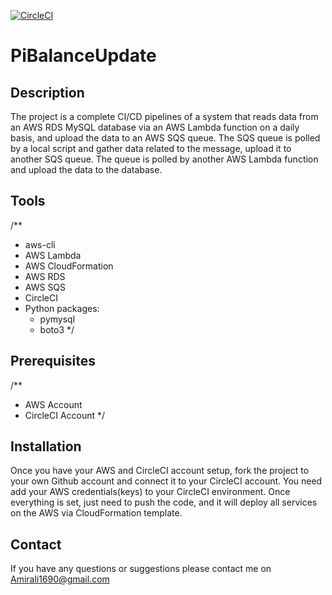 [![CircleCI](https://dl.circleci.com/status-badge/img/gh/amirali1690/PiBalanceUpdate/tree/master.svg?style=svg)](https://dl.circleci.com/status-badge/redirect/gh/amirali1690/PiBalanceUpdate/tree/master)

# PiBalanceUpdate

## Description
The project is a complete CI/CD pipelines of a system that reads data from an AWS RDS MySQL database via an AWS Lambda function on a daily basis, and upload the data to an AWS SQS queue. The SQS queue is polled by a local script and gather data related to the message, upload it to another SQS queue. The queue is polled by another AWS Lambda function and upload the data to the database.

## Tools
/**
* aws-cli
* AWS Lambda
* AWS CloudFormation
* AWS RDS
* AWS SQS
* CircleCI
* Python packages:
  * pymysql
  * boto3
*/

## Prerequisites
/**
* AWS Account
* CircleCI Account
*/

## Installation
Once you have your AWS and CircleCI account setup, fork the project to your own Github account and connect it to your CircleCI account. 
You need add your AWS credentials(keys) to your CircleCI environment.
Once everything is set, just need to push the code, and it will deploy all services on the AWS via CloudFormation template.


## Contact
If you have any questions or suggestions please contact me on Amirali1690@gmail.com
